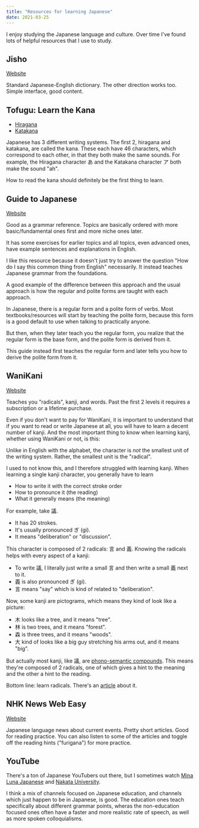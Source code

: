 ```yaml
---
title: "Resources for learning Japanese"
date: 2021-03-25
---
```


I enjoy studying the Japanese language and culture. Over time I've found lots of
helpful resources that I use to study.

## Jisho

[Website](https://jisho.org)

Standard Japanese-English dictionary. The other direction works too. Simple
interface, good content.

## Tofugu: Learn the Kana

- [Hiragana](https://www.tofugu.com/japanese/learn-hiragana/)
- [Katakana](https://www.tofugu.com/japanese/learn-katakana/)

Japanese has 3 different writing systems. The first 2, hiragana and katakana,
are called the kana. These each have 46 characters, which correspond to each
other, in that they both make the same sounds. For example, the Hiragana
character あ and the Katakana character ア both make the sound "ah".

How to read the kana should definitely be the first thing to learn.

## Guide to Japanese

[Website](http://www.guidetojapanese.org/learn/grammar/)

Good as a grammar reference. Topics are basically ordered with more
basic/fundamental ones first and more niche ones later.

It has some exercises for earlier topics and all topics, even advanced ones,
have example sentences and explanations in English.

I like this resource because it doesn't just try to answer the question "How do
I say this common thing from English" necessarily. It instead teaches Japanese
grammar from the foundations.

A good example of the difference between this approach and the usual approach is
how the regular and polite forms are taught with each approach.

In Japanese, there is a regular form and a polite form of verbs. Most
textbooks/resources will start by teaching the polite form, because this form is
a good default to use when talking to practically anyone.

But then, when they later teach you the regular form, you realize that the
regular form is the base form, and the polite form is derived from it.

This guide instead first teaches the regular form and later tells you how to
derive the polite form from it.

## WaniKani

[Website](https://www.wanikani.com/)

Teaches you "radicals", kanji, and words. Past the first 2 levels it requires a
subscription or a lifetime purchase.

Even if you don't want to pay for WaniKani, it is important to understand that
if you want to read or write Japanese at all, you will have to learn a decent
number of kanji. And the most important thing to know when learning kanji,
whether using WaniKani or not, is this:

Unlike in English with the alphabet, the character is _not_ the smallest unit
of the writing system. Rather, the smallest unit is the "radical".

I used to not know this, and I therefore struggled with learning kanji. When
learning a single kanji character, you generally have to learn

- How to write it with the correct stroke order
- How to pronounce it (the reading)
- What it generally means (the meaning)

For example, take 議.

- It has 20 strokes.
- It's usually pronounced ぎ (gi).
- It means "deliberation" or "discussion".

This character is composed of 2 radicals: 言 and 義. Knowing the radicals
helps with every aspect of a kanji:

- To write 議, I literally just write a small 言 and then write a small 義 next
  to it.
- 義 is also pronounced ぎ (gi).
- 言 means "say" which is kind of related to "deliberation".

Now, some kanji are pictograms, which means they kind of look like a picture:

- 木 looks like a tree, and it means "tree".
- 林 is two trees, and it means "forest".
- 森 is three trees, and it means "woods".
- 大 kind of looks like a big guy stretching his arms out, and it means "big".

But actually most kanji, like 議, are [phono-semantic
compounds][phono-semantic]. This means they're composed of 2 radicals, one of
which gives a hint to the meaning and the other a hint to the reading.

Bottom line: learn radicals. There's an [article][kanji-mistakes] about it.

## NHK News Web Easy

[Website](https://www3.nhk.or.jp/news/easy/)

Japanese language news about current events. Pretty short articles. Good for
reading practice. You can also listen to some of the articles and toggle off the
reading hints ("furigana") for more practice.

## YouTube

There's a ton of Japanese YouTubers out there, but I sometimes watch [Mina Luna
Japanese][mina-luna] and [Nakata University][nakata].

I think a mix of channels focused on Japanese education, and channels which just
happen to be in Japanese, is good. The education ones teach specifically about
different grammar points, wheras the non-education focused ones often have a
faster and more realistic rate of speech, as well as more spoken colloquialisms.

[phono-semantic]: https://en.wikipedia.org/wiki/Chinese_character_classification#Phono-semantic_compound_characters
[kanji-mistakes]: https://www.tofugu.com/japanese/kanji-learning-mistakes/
[mina-luna]: https://www.youtube.com/channel/UC_v5Jim-sJaHzlINEZrxuEg
[nakata]: https://www.youtube.com/channel/UCFo4kqllbcQ4nV83WCyraiw

